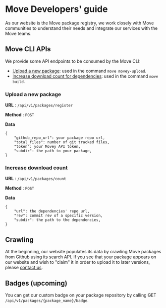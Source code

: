 # Move Developers' guide

As our website is the Move package registry, we work closely with Move communities to understand their needs and integrate our services with the Move teams.

## Move CLI APIs

We provide some API endpoints to be consumed by the Move CLI:

- [Upload a new package](###upload-a-new-package): used in the command `move movey-upload`.
- [Increase download count for dependencies](###increase-download-count): used in the command `move build`.

### Upload a new package

**URL** : `/api/v1/packages/register`

**Method** : `POST`

**Data**

```
{
    "github_repo_url": your package repo url,
    "total_files": number of git tracked files,
    "token": your Movey API token,
    "subdir": the path to your package,
}
```

### Increase download count

**URL** : `/api/v1/packages/count`

**Method** : `POST`

**Data**

```
{
    "url": the dependencies' repo url,
    "rev": commit rev of a specific version,
    "subdir": the path to the dependencies,
}
```

## Crawling

At the beginning, our website populates its data by crawling Move packages from Github using its search API. If you see that your package appears on our website and wish to "claim" it in order to upload it to later versions, please [contact us](https://movey.net/contact).

## Badges (upcoming)

You can get our custom badge on your package repository by calling GET `/api/v1/packages/{package_name}/badge`.
